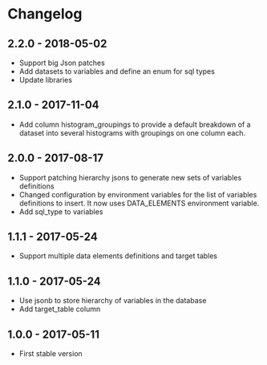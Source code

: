 
# Changelog

## 2.2.0 - 2018-05-02

* Support big Json patches
* Add datasets to variables and define an enum for sql types
* Update libraries

## 2.1.0 - 2017-11-04

* Add column histogram_groupings to provide a default breakdown of a dataset into several histograms with groupings on one column each.

## 2.0.0 - 2017-08-17

* Support patching hierarchy jsons to generate new sets of variables definitions
* Changed configuration by environment variables for the list of variables definitions to insert. It now uses DATA_ELEMENTS environment variable.
* Add sql_type to variables

## 1.1.1 - 2017-05-24

* Support multiple data elements definitions and target tables

## 1.1.0 - 2017-05-24

* Use jsonb to store hierarchy of variables in the database
* Add target_table column

## 1.0.0 - 2017-05-11

* First stable version
